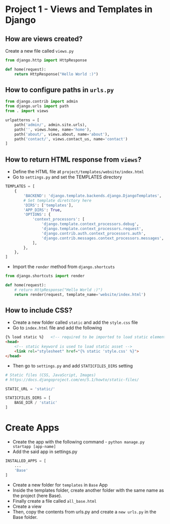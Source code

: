 # Project 1 - Views and Templates in Django

## How are views created?
Create a new file called `views.py`
```python
from django.http import HttpResponse

def home(request):
    return HttpResponse("Hello World :)")
```

## How to configure paths in `urls.py`
```python
from django.contrib import admin
from django.urls import path
from . import views

urlpatterns = [
    path('admin/', admin.site.urls),
    path('', views.home, name='home'),
    path('about/', views.about, name='about'),
    path('contact/', views.contact_us, name='contact')
]
```

## How to return HTML response from `views`?
- Define the HTML file at `project/templates/website/index.html`
- Go to `settings.py` and set the TEMPLATES directory
```python
TEMPLATES = [
    {
        'BACKEND': 'django.template.backends.django.DjangoTemplates',
        # Set template diretctory here
        'DIRS': ['templates'],
        'APP_DIRS': True,
        'OPTIONS': {
            'context_processors': [
                'django.template.context_processors.debug',
                'django.template.context_processors.request',
                'django.contrib.auth.context_processors.auth',
                'django.contrib.messages.context_processors.messages',
            ],
        },
    },
]
```
- Import the `render` method from `django.shortcuts`
```python
from django.shortcuts import render

def home(request):
    # return HttpResponse("Hello World :)")
    return render(request, template_name='website/index.html')
```

## How to include CSS?
- Create a new folder called `static` and add the `style.css` file
- Go to `index.html` file and add the following
```html
{% load static %}   <!-- required to be imported to load static elements -->
<head>
    <!-- static keyword is used to load static asset -->
    <link rel="stylesheet" href="{% static 'style.css' %}">
</head>
```
- Then go to `settings.py` and add `STATICFILES_DIRS` setting
``` python
# Static files (CSS, JavaScript, Images)
# https://docs.djangoproject.com/en/5.1/howto/static-files/

STATIC_URL = 'static/'

STATICFILES_DIRS = [
    BASE_DIR / 'static'
]
```

# Create Apps
- Create the app with the following command - `python manage.py startapp [app-name]`
- Add the said app in settings.py
```python
INSTALLED_APPS = [
    ...
    'Base'
]
```
- Create a new folder for `templates` in `Base` App
- Inside the templates folder, create another folder with the same name as the project (here Base).
- Finally create a file called `all_base.html`
- Create a view
- Then, copy the contents from urls.py and create a `new urls.py` in the Base folder.